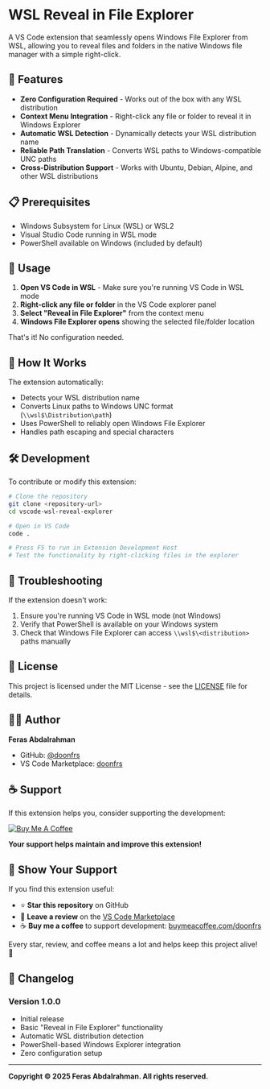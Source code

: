 # WSL Reveal in File Explorer

A VS Code extension that seamlessly opens Windows File Explorer from WSL, allowing you to reveal files and folders in the native Windows file manager with a simple right-click.

## 🚀 Features

- **Zero Configuration Required** - Works out of the box with any WSL distribution
- **Context Menu Integration** - Right-click any file or folder to reveal it in Windows Explorer
- **Automatic WSL Detection** - Dynamically detects your WSL distribution name
- **Reliable Path Translation** - Converts WSL paths to Windows-compatible UNC paths
- **Cross-Distribution Support** - Works with Ubuntu, Debian, Alpine, and other WSL distributions

## 📋 Prerequisites

- Windows Subsystem for Linux (WSL) or WSL2
- Visual Studio Code running in WSL mode
- PowerShell available on Windows (included by default)

## 🎯 Usage

1. **Open VS Code in WSL** - Make sure you're running VS Code in WSL mode
2. **Right-click any file or folder** in the VS Code explorer panel
3. **Select "Reveal in File Explorer"** from the context menu
4. **Windows File Explorer opens** showing the selected file/folder location

That's it! No configuration needed.

## 🔧 How It Works

The extension automatically:
- Detects your WSL distribution name
- Converts Linux paths to Windows UNC format (`\\wsl$\Distribution\path`)
- Uses PowerShell to reliably open Windows File Explorer
- Handles path escaping and special characters

## 🛠️ Development

To contribute or modify this extension:

```bash
# Clone the repository
git clone <repository-url>
cd vscode-wsl-reveal-explorer

# Open in VS Code
code .

# Press F5 to run in Extension Development Host
# Test the functionality by right-clicking files in the explorer
```

## 🐛 Troubleshooting

If the extension doesn't work:
1. Ensure you're running VS Code in WSL mode (not Windows)
2. Verify that PowerShell is available on your Windows system
3. Check that Windows File Explorer can access `\\wsl$\<distribution>` paths manually

## 📄 License

This project is licensed under the MIT License - see the [LICENSE](LICENSE) file for details.

## 👨‍💻 Author

**Feras Abdalrahman**
- GitHub: [@doonfrs](https://github.com/doonfrs)
- VS Code Marketplace: [doonfrs](https://marketplace.visualstudio.com/publishers/doonfrs)

## ☕ Support

If this extension helps you, consider supporting the development:

[![Buy Me A Coffee](https://img.shields.io/badge/Buy%20Me%20A%20Coffee-☕-orange.svg?style=flat-square)](https://buymeacoffee.com/doonfrs)

**Your support helps maintain and improve this extension!**

## 🌟 Show Your Support

If you find this extension useful:
- ⭐ **Star this repository** on GitHub
- 📝 **Leave a review** on the [VS Code Marketplace](https://marketplace.visualstudio.com/publishers/doonfrs)
- ☕ **Buy me a coffee** to support development: [buymeacoffee.com/doonfrs](https://buymeacoffee.com/doonfrs)

Every star, review, and coffee means a lot and helps keep this project alive! 🚀

## 📝 Changelog

### Version 1.0.0
- Initial release
- Basic "Reveal in File Explorer" functionality
- Automatic WSL distribution detection
- PowerShell-based Windows Explorer integration
- Zero configuration setup

---

**Copyright © 2025 Feras Abdalrahman. All rights reserved.** 